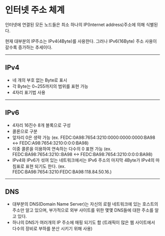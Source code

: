 # 인터넷 주소 체계
인터넷에 연결된 모든 노드들은 최소 하나의 IP(Internet address)주소에 의해 식별된다.

현재 대부분의 IP주소는 IPv4(4Byte)를 사용한다. 그러나 IPv6(16Byte) 주소 사용이 갈수록 증가하는 추세이다.

------------------------------

## IPv4
  + 네 개의 부호 없는 Byte로 표시
  + 각 Byte는 0~255까지의 범위를 표현 가능
  + 4자리 표기법 사용

------------------------------

## IPv6
  + 4자리 16진수 8개 블록으로 구성
  + 콜론으로 구분
  + 앞자리 0은 생략 가능
    (ex. FEDC:0A98:7654:3210:0000:0000:0000:BA98 <-> FEDC:A98:7654:3210:0:0:0:BA98)
  + 이중 콜론을 이용하여 연속하는 다수의 0 표현 가능
    (ex. FEDC:BA98:7654:3210::BA98 <-> FEDC:BA98:7654:3210:0:0:0:BA98)
  + IPv4와 IPv6가 섞여 있는 네트워크에서는 IPv6 주소의 마지막 4Byte가 IPv4의 마침표로 표현 되기도 한다.
    (ex. FEDC:BA98:7654:3210:FEDC:BA98:118.84.50.16.)

------------------------------

## DNS
  + 대부분의 DNS(Domain Name Server)는 자신의 로컬 네트워크에 있는 호스트의 주소만 알고 있으며, 부가적으로 외부 사이트를 위한 몇몇 DNS들에 대한 주소를 알고 있다.
  + 하나의 DNS가 여러개의 IP 주소에 매핑 되기도 함
    (트래픽이 많은 웹 사이트에서 다수의 장비로 부하를 분산 시키기 위해 사용)
